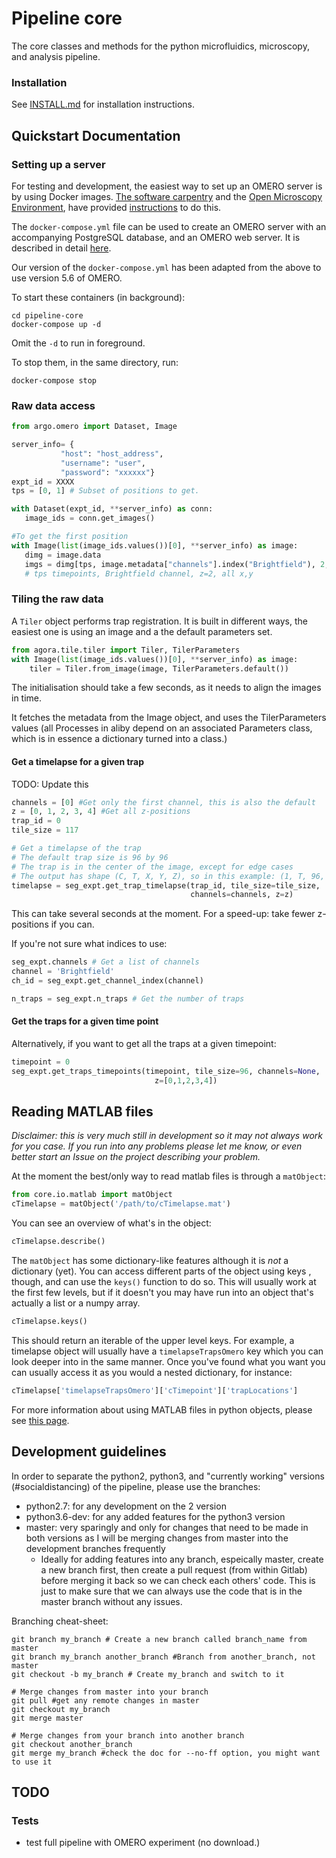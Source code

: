 # Pipeline core

The core classes and methods for the python microfluidics, microscopy, and 
analysis pipeline.

### Installation
See [INSTALL.md](./INSTALL.md) for installation instructions.


## Quickstart Documentation
### Setting up a server
For testing and development, the easiest way to set up an OMERO server is by
using Docker images. 
[The software carpentry](https://software-carpentry.org/) and the [Open
 Microscopy Environment](https://www.openmicroscopy.org), have provided
[instructions](https://ome.github.io/training-docker/) to do this.

The `docker-compose.yml` file can be used to create an OMERO server with an
accompanying PostgreSQL database, and an OMERO web server.
It is described in detail 
[here](https://ome.github.io/training-docker/12-dockercompose/).

Our version of the `docker-compose.yml` has been adapted from the above to
use version 5.6 of OMERO.

To start these containers (in background):
```shell script
cd pipeline-core
docker-compose up -d
```
Omit the `-d` to run in foreground.

To stop them, in the same directory, run:
```shell script
docker-compose stop
```

### Raw data access

 ```python
from argo.omero import Dataset, Image

server_info= {
            "host": "host_address",
            "username": "user",
            "password": "xxxxxx"}
expt_id = XXXX
tps = [0, 1] # Subset of positions to get.

with Dataset(expt_id, **server_info) as conn:
    image_ids = conn.get_images()

#To get the first position
with Image(list(image_ids.values())[0], **server_info) as image:
    dimg = image.data
    imgs = dimg[tps, image.metadata["channels"].index("Brightfield"), 2, ...].compute()
    # tps timepoints, Brightfield channel, z=2, all x,y
```
 
### Tiling the raw data

A `Tiler` object performs trap registration. It is built in different ways, the easiest one is using an image and a the default parameters set.

```python
from agora.tile.tiler import Tiler, TilerParameters
with Image(list(image_ids.values())[0], **server_info) as image:
    tiler = Tiler.from_image(image, TilerParameters.default())
```

The initialisation should take a few seconds, as it needs to align the images
in time. 

It fetches the metadata from the Image object, and uses the TilerParameters values (all Processes in aliby depend on an associated Parameters class, which is in essence a dictionary turned into a class.)

#### Get a timelapse for a given trap
TODO: Update this
```python
channels = [0] #Get only the first channel, this is also the default
z = [0, 1, 2, 3, 4] #Get all z-positions
trap_id = 0
tile_size = 117

# Get a timelapse of the trap
# The default trap size is 96 by 96
# The trap is in the center of the image, except for edge cases
# The output has shape (C, T, X, Y, Z), so in this example: (1, T, 96, 96, 5)
timelapse = seg_expt.get_trap_timelapse(trap_id, tile_size=tile_size, 
                                        channels=channels, z=z)
```

This can take several seconds at the moment.
For a speed-up: take fewer z-positions if you can.

If you're not sure what indices to use:
```python
seg_expt.channels # Get a list of channels
channel = 'Brightfield'
ch_id = seg_expt.get_channel_index(channel)

n_traps = seg_expt.n_traps # Get the number of traps 
```

#### Get the traps for a given time point
Alternatively, if you want to get all the traps at a given timepoint:

```python
timepoint = 0
seg_expt.get_traps_timepoints(timepoint, tile_size=96, channels=None, 
                                z=[0,1,2,3,4])
```

## Reading MATLAB files
*Disclaimer: this is very much still in development so it may not always
 work for you case. If you run into any problems please let me know, or even
 better start an Issue on the project describing your problem.*

At the moment the best/only way to read matlab files is through a `matObject`:

```python
from core.io.matlab import matObject
cTimelapse = matObject('/path/to/cTimelapse.mat')
```

You can see an overview of what's in the object:
```python
cTimelapse.describe()
```

The `matObject` has some dictionary-like features although it is *not* a
dictionary (yet). You can access different parts of the object using keys
, though, and can use the `keys()` function to do so. This will usually
work at the first few levels, but if it doesn't you may have run into an
object that's actually a list or a numpy array.

```python
cTimelapse.keys()
```

This should return an iterable of the upper level keys. For example, a
timelapse object will usually have a `timelapseTrapsOmero` key which you
can look deeper into in the same manner. Once you've found what you want
you can usually access it as you would a nested dictionary, for instance:  

```python
cTimelapse['timelapseTrapsOmero']['cTimepoint']['trapLocations']
```

For more information about using MATLAB files in python objects, please see
 [this page](docs/matlab.md).

## Development guidelines
In order to separate the python2, python3, and "currently working" versions 
(\#socialdistancing) of the pipeline, please use the branches:
* python2.7: for any development on the 2 version
* python3.6-dev: for any added features for the python3 version
* master: very sparingly and only for changes that need to be made in both
 versions as I will be merging changes from master into the development
 branches frequently
    * Ideally for adding features into any branch, espeically master, create
     a new branch first, then create a pull request (from within Gitlab) before 
     merging it back so we can check each others' code. This is just to make
     sure that we can always use the code that is in the master branch without
     any issues.
 
Branching cheat-sheet:
```git
git branch my_branch # Create a new branch called branch_name from master
git branch my_branch another_branch #Branch from another_branch, not master
git checkout -b my_branch # Create my_branch and switch to it

# Merge changes from master into your branch
git pull #get any remote changes in master
git checkout my_branch
git merge master

# Merge changes from your branch into another branch
git checkout another_branch
git merge my_branch #check the doc for --no-ff option, you might want to use it
```

## TODO
### Tests
* test full pipeline with OMERO experiment (no download.)

